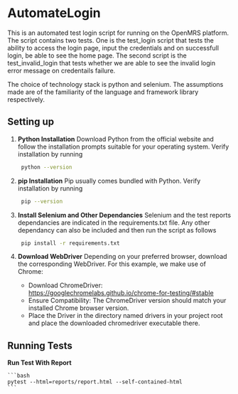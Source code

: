 # AutomateLogin

This is an automated test login script for running on the OpenMRS platform. The script contains two tests. One is the test_login script that tests the ability to access the login page, input the credentials and on successfull login, be able to see the home page. The second script is the test_invalid_login that tests whether we are able to see the invalid login error message on credentails failure.

The choice of technology stack is python and selenium. The assumptions made are of the familiarity of the language and framework library respectively.

## Setting up

1. **Python Installation**
    Download Python from the official website and follow the installation prompts suitable for your operating system. Verify installation by running

    ```bash
     python --version
     ```

2. **pip Installation**
    Pip usually comes bundled with Python. Verify installation by running

    ```bash
     pip --version
     ```

3. **Install Selenium and Other Dependancies**
    Selenium and the test reports dependancies are indicated in the requirements.txt file. Any other dependancy can also be included and then run the script as follows

    ```bash
     pip install -r requirements.txt
     ```

4. **Download WebDriver**
    Depending on your preferred browser, download the corresponding WebDriver. For this example, we make use of Chrome:

    * Download ChromeDriver: https://googlechromelabs.github.io/chrome-for-testing/#stable
    * Ensure Compatibility: The ChromeDriver version should match your installed Chrome browser version.
    * Place the Driver in the directory named drivers in your project root and place the downloaded chromedriver executable there.


## Running Tests

**Run Test With Report**

    ```bash
    pytest --html=reports/report.html --self-contained-html
    ```


